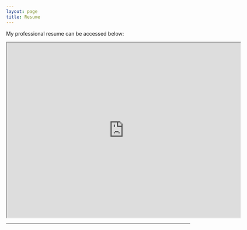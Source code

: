 ```yaml
---
layout: page
title: Resume
---
```


My professional resume can be accessed below:


<iframe src="https://drive.google.com/file/d/10WQFrIfN30BjMiB3UApYmBRsVxk6ClKa/preview" width="640" height="480" allow="autoplay"></iframe>

---
